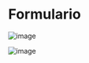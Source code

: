# Formulario

![image](H:\PYTHON_PROJETOS\Formulario\imagens\banner_form.png "Cadastro de DEVs")

![image](https://user-images.githubusercontent.com/81047389/142789925-0b00ac0a-b7ec-4154-85e6-e33658442841.png)
